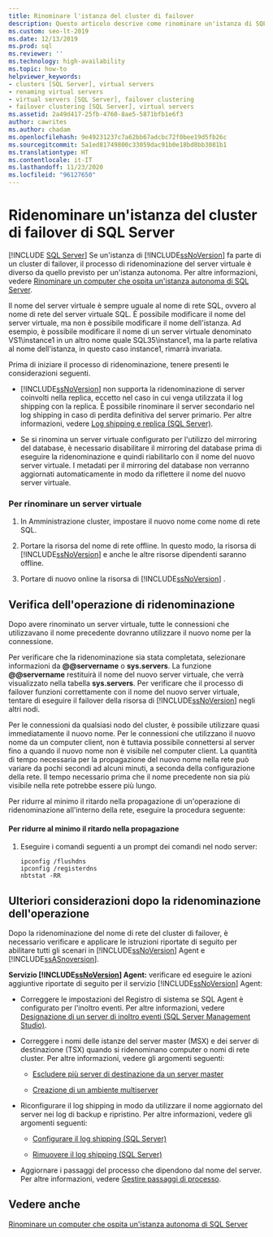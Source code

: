 ```yaml
---
title: Rinominare l'istanza del cluster di failover
description: Questo articolo descrive come rinominare un'istanza di SQL Server che fa parte di un cluster di failover, un'operazione diversa dalla ridenominazione di un'istanza autonoma.
ms.custom: seo-lt-2019
ms.date: 12/13/2019
ms.prod: sql
ms.reviewer: ''
ms.technology: high-availability
ms.topic: how-to
helpviewer_keywords:
- clusters [SQL Server], virtual servers
- renaming virtual servers
- virtual servers [SQL Server], failover clustering
- failover clustering [SQL Server], virtual servers
ms.assetid: 2a49d417-25fb-4760-8ae5-5871bfb1e6f3
author: cawrites
ms.author: chadam
ms.openlocfilehash: 9e49231237c7a62bb67adcbc72f0bee19d5fb26c
ms.sourcegitcommit: 5a1ed81749800c33059dac91b0e18bd8bb3081b1
ms.translationtype: HT
ms.contentlocale: it-IT
ms.lasthandoff: 11/23/2020
ms.locfileid: "96127650"
---
```

# <a name="rename-a-sql-server-failover-cluster-instance"></a>Ridenominare un'istanza del cluster di failover di SQL Server
[!INCLUDE [SQL Server](../../../includes/applies-to-version/sqlserver.md)]
  Se un'istanza di [!INCLUDE[ssNoVersion](../../../includes/ssnoversion-md.md)] fa parte di un cluster di failover, il processo di ridenominazione del server virtuale è diverso da quello previsto per un'istanza autonoma. Per altre informazioni, vedere [Rinominare un computer che ospita un'istanza autonoma di SQL Server](../../../database-engine/install-windows/rename-a-computer-that-hosts-a-stand-alone-instance-of-sql-server.md).  
  
 Il nome del server virtuale è sempre uguale al nome di rete SQL, ovvero al nome di rete del server virtuale SQL. È possibile modificare il nome del server virtuale, ma non è possibile modificare il nome dell'istanza. Ad esempio, è possibile modificare il nome di un server virtuale denominato VS1\instance1 in un altro nome quale SQL35\instance1, ma la parte relativa al nome dell'istanza, in questo caso instance1, rimarrà invariata.  
  
 Prima di iniziare il processo di ridenominazione, tenere presenti le considerazioni seguenti.  
  
-   [!INCLUDE[ssNoVersion](../../../includes/ssnoversion-md.md)] non supporta la ridenominazione di server coinvolti nella replica, eccetto nel caso in cui venga utilizzata il log shipping con la replica. È possibile rinominare il server secondario nel log shipping in caso di perdita definitiva del server primario. Per altre informazioni, vedere [Log shipping e replica &#40;SQL Server&#41;](../../../database-engine/log-shipping/log-shipping-and-replication-sql-server.md).  
  
-   Se si rinomina un server virtuale configurato per l'utilizzo del mirroring del database, è necessario disabilitare il mirroring del database prima di eseguire la ridenominazione e quindi riabilitarlo con il nome del nuovo server virtuale. I metadati per il mirroring del database non verranno aggiornati automaticamente in modo da riflettere il nome del nuovo server virtuale.  
  
### <a name="to-rename-a-virtual-server"></a>Per rinominare un server virtuale  
  
1.  In Amministrazione cluster, impostare il nuovo nome come nome di rete SQL.  
  
2.  Portare la risorsa del nome di rete offline. In questo modo, la risorsa di [!INCLUDE[ssNoVersion](../../../includes/ssnoversion-md.md)] e anche le altre risorse dipendenti saranno offline.  
  
3.  Portare di nuovo online la risorsa di [!INCLUDE[ssNoVersion](../../../includes/ssnoversion-md.md)] .  
  
## <a name="verify-the-renaming-operation"></a>Verifica dell'operazione di ridenominazione  
 Dopo avere rinominato un server virtuale, tutte le connessioni che utilizzavano il nome precedente dovranno utilizzare il nuovo nome per la connessione.  
  
 Per verificare che la ridenominazione sia stata completata, selezionare informazioni da **@@servername** o **sys.servers**. La funzione **@@servername** restituirà il nome del nuovo server virtuale, che verrà visualizzato nella tabella **sys.servers**. Per verificare che il processo di failover funzioni correttamente con il nome del nuovo server virtuale, tentare di eseguire il failover della risorsa di [!INCLUDE[ssNoVersion](../../../includes/ssnoversion-md.md)] negli altri nodi.  
  
 Per le connessioni da qualsiasi nodo del cluster, è possibile utilizzare quasi immediatamente il nuovo nome. Per le connessioni che utilizzano il nuovo nome da un computer client, non è tuttavia possibile connettersi al server fino a quando il nuovo nome non è visibile nel computer client. La quantità di tempo necessaria per la propagazione del nuovo nome nella rete può variare da pochi secondi ad alcuni minuti, a seconda della configurazione della rete. Il tempo necessario prima che il nome precedente non sia più visibile nella rete potrebbe essere più lungo.  
  
 Per ridurre al minimo il ritardo nella propagazione di un'operazione di ridenominazione all'interno della rete, eseguire la procedura seguente:  
  
#### <a name="to-minimize-network-propagation-delay"></a>Per ridurre al minimo il ritardo nella propagazione  
  
1.  Eseguire i comandi seguenti a un prompt dei comandi nel nodo server:  
  
    ```  
    ipconfig /flushdns  
    ipconfig /registerdns  
    nbtstat -RR  
    ```  
  
## <a name="additional-considerations-after-the-renaming-operation"></a>Ulteriori considerazioni dopo la ridenominazione dell'operazione  
 Dopo la ridenominazione del nome di rete del cluster di failover, è necessario verificare e applicare le istruzioni riportate di seguito per abilitare tutti gli scenari in [!INCLUDE[ssNoVersion](../../../includes/ssnoversion-md.md)] Agent e [!INCLUDE[ssASnoversion](../../../includes/ssasnoversion-md.md)].  
  
 **Servizio [!INCLUDE[ssNoVersion](../../../includes/ssnoversion-md.md)] Agent:** verificare ed eseguire le azioni aggiuntive riportate di seguito per il servizio [!INCLUDE[ssNoVersion](../../../includes/ssnoversion-md.md)] Agent:  
  
-   Correggere le impostazioni del Registro di sistema se SQL Agent è configurato per l'inoltro eventi. Per altre informazioni, vedere [Designazione di un server di inoltro eventi &#40;SQL Server Management Studio&#41;](../../../ssms/agent/designate-an-events-forwarding-server-sql-server-management-studio.md).  
  
-   Correggere i nomi delle istanze del server master (MSX) e dei server di destinazione (TSX) quando si ridenominano computer o nomi di rete cluster. Per altre informazioni, vedere gli argomenti seguenti:  
  
    -   [Escludere più server di destinazione da un server master](../../../ssms/agent/defect-multiple-target-servers-from-a-master-server.md)  
  
    -   [Creazione di un ambiente multiserver](../../../ssms/agent/create-a-multiserver-environment.md)  
  
-   Riconfigurare il log shipping in modo da utilizzare il nome aggiornato del server nei log di backup e ripristino. Per altre informazioni, vedere gli argomenti seguenti:  
  
    -   [Configurare il log shipping &#40;SQL Server&#41;](../../../database-engine/log-shipping/configure-log-shipping-sql-server.md)  
  
    -   [Rimuovere il log shipping &#40;SQL Server&#41;](../../../database-engine/log-shipping/remove-log-shipping-sql-server.md)  
  
-   Aggiornare i passaggi del processo che dipendono dal nome del server. Per altre informazioni, vedere [Gestire passaggi di processo](../../../ssms/agent/manage-job-steps.md).  
  
## <a name="see-also"></a>Vedere anche  
 [Rinominare un computer che ospita un'istanza autonoma di SQL Server](../../../database-engine/install-windows/rename-a-computer-that-hosts-a-stand-alone-instance-of-sql-server.md)  
  
